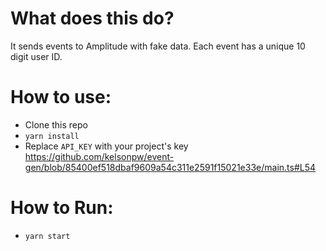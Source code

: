 # What does this do?
It sends events to Amplitude with fake data. Each event has a unique 10 digit user ID.

# How to use:
- Clone this repo
- `yarn install`
- Replace `API_KEY` with your project's key https://github.com/kelsonpw/event-gen/blob/85400ef518dbaf9609a54c311e2591f15021e33e/main.ts#L54

# How to Run:
- `yarn start`

